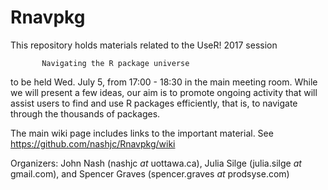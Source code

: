# Rnavpkg

This repository holds materials related to the UseR! 2017 session

           Navigating the R package universe

to be held Wed. July 5, from 17:00 - 18:30 in the main meeting room.
While we will present a few ideas, our aim is to promote ongoing activity 
that will assist users to find and use R packages efficiently, that is,
to navigate through the thousands of packages.

The main wiki page includes links to the important material. See
https://github.com/nashjc/Rnavpkg/wiki


Organizers: John Nash (nashjc _at_ uottawa.ca), Julia Silge (julia.silge _at_ gmail.com), and Spencer Graves (spencer.graves _at_ prodsyse.com)
